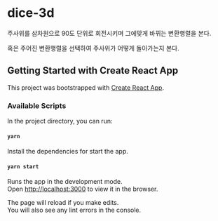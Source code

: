 # dice-3d

주사위를 삼차원으로 90도 단위로 회전시키며 그에맞게 바뀌는 변환행렬을 본다.

혹은 주어진 변환행렬을 선택하여 주사위가 어떻게 돌아가는지 본다.


## Getting Started with Create React App

This project was bootstrapped with [Create React App](https://github.com/facebook/create-react-app).

### Available Scripts

In the project directory, you can run:

#### `yarn`

Install the dependencies for start the app.

#### `yarn start`

Runs the app in the development mode.\
Open [http://localhost:3000](http://localhost:3000) to view it in the browser.

The page will reload if you make edits.\
You will also see any lint errors in the console.
